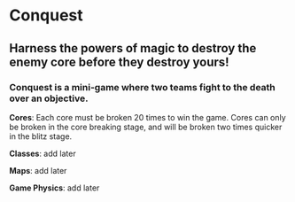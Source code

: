 Conquest
======

## Harness the powers of magic to destroy the enemy core before they destroy yours!

### **Conquest** is a mini-game where two teams fight to the death over an objective.

**Cores**:
Each core must be broken 20 times to win the game. Cores can only be broken in the core breaking stage, and will be broken two times quicker in the blitz stage.

**Classes**:
add later

**Maps**:
add later

**Game Physics**: 
add later

